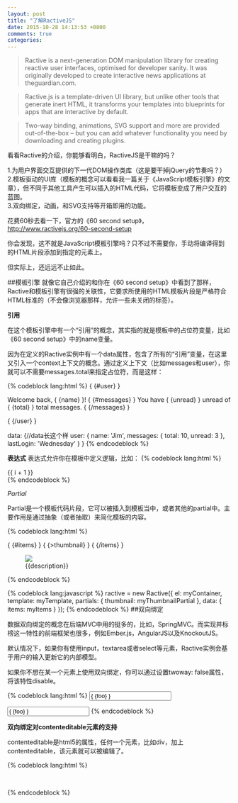 ```yaml
---
layout: post
title: "了解RactiveJS"
date: 2015-10-28 14:13:53 +0800
comments: true
categories: 
---
```

> Ractive is a next-generation DOM manipulation library for creating reactive user interfaces, optimised for developer sanity. It was originally developed to create interactive news applications at theguardian.com.

>Ractive.js is a template-driven UI library, but unlike other tools that generate inert HTML, it transforms your templates into blueprints for apps that are interactive by default.

>Two-way binding, animations, SVG support and more are provided out-of-the-box – but you can add whatever functionality you need by downloading and creating plugins.

看看Ractive的介绍，你能够看明白，RactiveJS是干嘛的吗？

1.为用户界面交互提供的下一代DOM操作类库（这是要干掉jQuery的节奏吗？）    
2.模板驱动的UI库（模板的概念可以看看我一篇关于《JavaScript模板引擎》的文章），但不同于其他工具产生可以插入的HTML代码，它将模板变成了用户交互的蓝图。   
3.双向绑定，动画，和SVG支持等开箱即用的功能。

花费60秒去看一下，官方的《60 second setup》， http://www.ractivejs.org/60-second-setup

你会发现，这不就是JavaScript模板引擎吗？只不过不需要你，手动将编译得到的HTML片段添加到指定的元素上。

但实际上，还远远不止如此。

##模板引擎
就像它自己介绍的和你在《60 second setup》中看到了那样，Ractive和模板引擎有很强的关联性，它要求所使用的HTML模板片段是严格符合HTML标准的（不会像浏览器那样，允许一些未关闭的标签）。

**引用**

在这个模板引擎中有一个“引用”的概念，其实指的就是模板中的占位符变量，比如《60 second setup》中的name变量。

因为在定义的Ractive实例中有一个data属性，包含了所有的“引用”变量，在这里又引入一个context上下文的概念。通过定义上下文（比如messages和user），你就可以不需要messages.total来指定占位符，而是这样：

{% codeblock lang:html %}
{ {#user} }
  <p>Welcome back, { {name} }!
    { {#messages} }
      You have { {unread} } unread of { {total} } total messages.
    { {/messages} }
  </p>
{ {/user} }

data: {//data长这个样
    user: {
      name: 'Jim',
      messages: {
        total: 10,
        unread: 3
      },
      lastLogin: 'Wednesday'
    }
 }
{% endcodeblock %}

**表达式**
表达式允许你在模板中定义逻辑，比如：
{% codeblock lang:html %}
<div class='bar-chart'>
  <div style='width: {{ value * 100 }}%;'>{{ i + 1 }}</div>
</div>
{% endcodeblock %}

*Partial*

Partial是一个模板代码片段，它可以被插入到模板当中，或者其他的partial中。主要作用是通过抽象（或者抽取）来简化模板的内容。

{% codeblock lang:html %}
<!-- the main template -->
<div class='gallery'>
  { {#items} }
    { {>thumbnail} }
  { {/items} }
</div>
<!-- the partial -->
<figure class='thumbnail'>
  <img src='assets/thumbnails/{{id}}.jpg'>
  <figcaption>{{description}}</figcaption>
</figure>
{% endcodeblock %}

{% codeblock lang:javascript %}
ractive = new Ractive({
  el: myContainer,
  template: myTemplate,
  partials: { thumbnail: myThumbnailPartial },
  data: { items: myItems }
});
{% endcodeblock %}
##双向绑定

数据双向绑定的概念在后端MVC中用的挺多的，比如，SpringMVC。而实现并标榜这一特性的前端框架也很多，例如Ember.js，AngularJS以及KnockoutJS。

默认情况下，如果你有使用input，textarea或者select等元素，Ractive实例会基于用户的输入更新它的内部模型。

如果你不想在某一个元素上使用双向绑定，你可以通过设置twoway: false属性，将该特性disable。

{% codeblock lang:html %}
<input value="{ {foo} }">

<input value="{ {foo} }" twoway="false">
{% endcodeblock %}

**双向绑定对contenteditable元素的支持**

contenteditable是html5的属性，任何一个元素，比如div，加上contenteditable，该元素就可以被编辑了。

{% codeblock lang:html %}
<div contenteditable="true" value="{{content}}"></div>
{% endcodeblock %}






